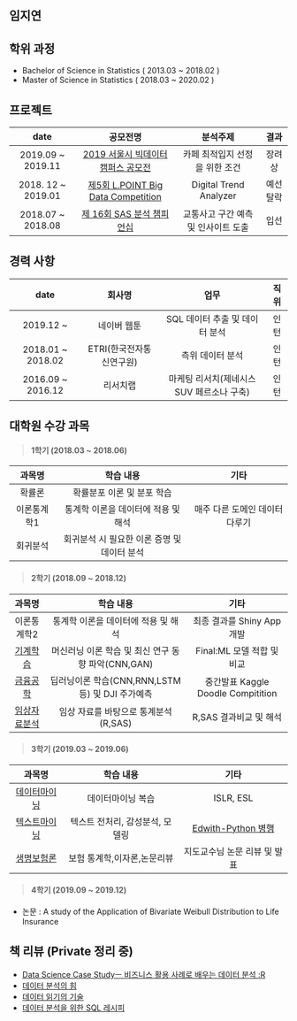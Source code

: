## 임지연

## 학위 과정
- Bachelor of Science in Statistics ( 2013.03 ~ 2018.02 ) 
- Master of Science in Statistics ( 2018.03 ~ 2020.02 )

## 프로젝트
| date | 공모전명 | 분석주제 | 결과 | 
| :---: |:---:|:---:|:---:|
| 2019.09 ~ 2019.11 | [2019 서울시 빅데이터 캠퍼스 공모전](https://github.com/jeeyeonLIM/Seoul-Metropolita-Goverment_Big-Data-Campus) | 카페 최적입지 선정을 위한 조건| 장려상 |
| 2018. 12 ~ 2019.01 | [제5회 L.POINT Big Data Competition](https://github.com/jeeyeonLIM/L.POINT) |Digital Trend Analyzer| 예선탈락 |
| 2018.07 ~ 2018.08 | [제 16회 SAS 분석 챔피언십](https://github.com/jeeyeonLIM/SAS_championship)  |교통사고 구간 예측 및 인사이트 도출| 입선 | 

## 경력 사항
| date | 회사명 | 업무 | 직위 |
| :---: |:---:|:---:|:---:|
| 2019.12 ~  | 네이버 웹툰 | SQL 데이터 추출 및 데이터 분석 | 인턴 | 
| 2018.01 ~ 2018.02 | ETRI(한국전자통신연구원) | 측위 데이터 분석 | 인턴 | 
| 2016.09 ~ 2016.12 | 리서치랩 | 마케팅 리서치(제네시스 SUV 페르소나 구축) | 인턴 |

## 대학원 수강 과목

> #### 1학기 (2018.03 ~ 2018.06)

| 과목명 | 학습 내용 | 기타 |
|:--------:|:--------:|:--------:|
| 확률론 | 확률분포 이론 및 분포 학습 |  |
| 이론통계학1 |통계학 이론을 데이터에 적용 및 해석 | 매주 다른 도메인 데이터 다루기 |
| 회귀분석 | 회귀분석 시 필요한 이론 증명 및 데이터 분석 |  |

> #### 2학기 (2018.09 ~ 2018.12)

| 과목명 | 학습 내용 | 기타 |
|:--------:|:--------:|:--------:|
| 이론통계학2 | 통계학 이론을 데이터에 적용 및 해석 | 최종 결과를 Shiny App 개발 |
| [기계학습](https://github.com/jeeyeonLIM/graduate_course/tree/master/Machine%20Learning) | 머신러닝 이론 학습 및 최신 연구 동향 파악(CNN,GAN) | Final:ML 모델 적합 및 비교 |
| [금융공학](https://github.com/jeeyeonLIM/graduate_course/tree/master/Financial%20engineering) | 딥러닝이론 학습(CNN,RNN,LSTM 등) 및 DJI 주가예측 | 중간발표 Kaggle Doodle Compitition |
| [임상자료분석](https://github.com/jeeyeonLIM/graduate_course/tree/master/Statistical%20data%20analysis%20of%20clinical%20trials) | 임상 자료를 바탕으로 통계분석(R,SAS) | R,SAS 결과비교 및 해석 |

> #### 3학기 (2019.03 ~ 2019.06)

| 과목명 | 학습 내용 | 기타 |
|:--------:|:--------:|:--------:|
| [데이터마이닝](https://github.com/jeeyeonLIM/graduate_course/tree/master/Data%20Mining) | 데이터마이닝 복습 | ISLR, ESL |
| [텍스트마이닝](https://github.com/jeeyeonLIM/graduate_course/tree/master/Text%20Mining) | 텍스트 전처리, 감성분석, 모델링 | [Edwith-Python 병행](https://www.edwith.org/sogang_python) |
| [생명보험론](https://github.com/jeeyeonLIM/graduate_course/tree/master/Life%20insurance%20statistics) | 보험 통계학,이자론,논문리뷰 | 지도교수님 논문 리뷰 및 발표 |

> #### 4학기 (2019.09 ~ 2019.12)
- 논문 : A study of the Application of Bivariate Weibull Distribution to Life Insurance


## 책 리뷰 (Private 정리 중)
- [Data Science Case Studyㅡ 비즈니스 활용 사례로 배우는 데이터 분석 :R]()
- [데이터 분석의 힘]()
- [데이터 읽기의 기술]()
- [데이터 분석을 위한 SQL 레시피]()



